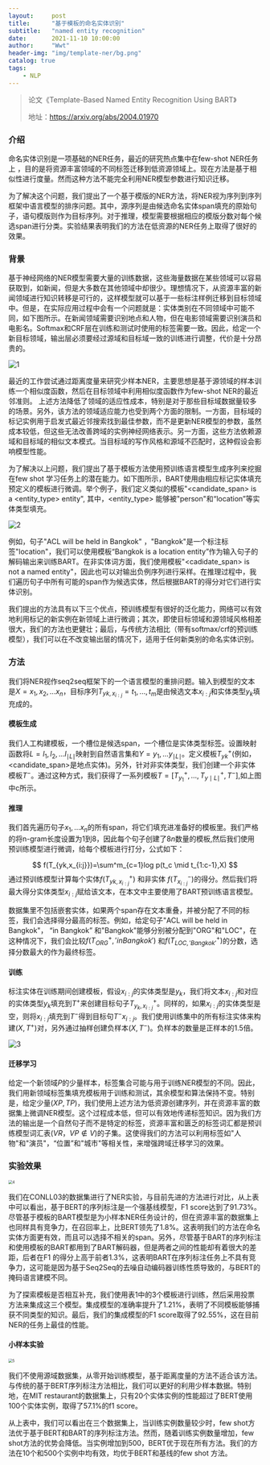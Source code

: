 ```yaml
---
layout:     post
title:      "基于模板的命名实体识别"
subtitle:   "named entity recognition"
date:       2021-11-10 10:00:00
author:     "Wwt"
header-img: "img/template-ner/bg.png"
catalog: true
tags:   
    - NLP
---
```

>论文《Template-Based Named Entity Recognition Using BART》
>
>地址：https://arxiv.org/abs/2004.01970


### 介绍

命名实体识别是一项基础的NER任务，最近的研究热点集中在few-shot NER任务上 ，目的是将资源丰富领域的不同标签迁移到低资源领域上。现在方法是基于相似性进行度量。然而这种方法不能完全利用NER模型参数进行知识迁移。

为了解决这个问题，我们提出了一个基于模版的NER方法，将NER视为序列到序列框架中语言模型的排序问题。其中，源序列是由候选命名实体span填充的原始句子，语句模版则作为目标序列。对于推理，模型需要根据相应的模版分数对每个候选span进行分类。实验结果表明我们的方法在低资源的NER任务上取得了很好的效果。

### 背景

基于神经网络的NER模型需要大量的训练数据，这些海量数据在某些领域可以容易获取到，如新闻，但是大多数在其他领域中却很少。理想情况下，从资源丰富的新闻领域进行知识转移是可行的，这样模型就可以基于一些标注样例迁移到目标领域中。但是，在实际应用过程中会有一个问题就是：实体类别在不同领域中可能不同，如下图所示。在新闻领域需要识别地点和人物，但在电影领域需要识别演员和电影名。Softmax和CRF层在训练和测试时使用的标签需要一致。因此，给定一个新目标领域，输出层必须要经过源域和目标域一致的训练进行调整，代价是十分昂贵的。

![1](/img/template-ner/1.png)

最近的工作尝试通过距离度量来研究少样本NER，主要思想是基于源领域的样本训练一个相似度函数，然后在目标领域中利用相似度函数作为few-shot NER的最近邻准则。
上述方法降低了领域的适应性成本，特别是对于那些目标域数据量较多的场景。另外，该方法的领域适应能力也受到两个方面的限制。一方面，目标域的标记实例用于启发式最近邻搜索找到最佳参数，而不是更新NER模型的参数，虽然成本较低，但这些无法改善跨域的实例神经网络表示。另一方面，这些方法依赖源域和目标域的相似文本模式。当目标域的写作风格和源域不匹配时，这种假设会影响模型性能。

为了解决以上问题，我们提出了基于模板方法使用预训练语言模型生成序列来挖掘在few shot 学习任务上的潜在能力。如下图所示，BART使用由相应标记实体填充预定义的模板进行微调。举个例子，我们定义类似的模板"<candidate_span> is a <entity_type> entity", 其中，<entity_type> 能够被"person"和“location”等实体类型填充。

![2](/img/template-ner/2.png)

例如，句子"ACL will be held in Bangkok" ，"Bangkok"是一个标注标签"location"，我们可以使用模板“Bangkok is a location entity”作为输入句子的解码输出来训练BART。在非实体词方面，我们使用模板"<cadidate_span> is not a named entity"，因此也可以对输出负例序列进行采样。在推理过程中，我们遍历句子中所有可能的span作为候选实体，然后根据BART的得分对它们进行实体识别。

我们提出的方法具有以下三个优点，预训练模型有很好的泛化能力，网络可以有效地利用标记的新实例在新领域上进行微调；其次，即使目标领域和源领域风格相差很大，我们的方法也更健壮；最后，与传统方法相比（带有softmax/crf的预训练模型），我们可以在不改变输出层的情况下，适用于任何新类别的命名实体识别。

### 方法

我们将NER视作seq2seq框架下的一个语言模型的重排问题。输入到模型的文本是$X={x_1,x_2,...x_n}$，目标序列$T_{yk,x_{i:j}}={t_1,...,t_m}$是由候选文本$x_{i:j}$和实体类型$y_k$填充成的。

#### 模板生成

我们人工构建模板，一个槽位是候选span，一个槽位是实体类型标签。设置映射函数将$L={l_1,l_2,...l_{\mid L \mid}}$映射到自然语言集和$Y={y_1,...y_{\mid L \mid}}$。定义模板$T^{+}_{yk}$(例如，<candidate_span>是地点实体)。另外，针对非实体类型，我们创建一个非实体模板$T^{-}$。通过这种方式，我们获得了一系列模板$T=[T^{+}_{y_1},...,T^{+}_{y \mid L\mid}, T^{-}]$,如上图中c所示。

#### 推理

我们首先遍历句子${x_1,...x_n}$的所有span，将它们填充进准备好的模板里。我们严格的将n-gram长度设置为1到8，因此每个句子创建了$8n$数量的模板,然后我们使用预训练模型进行微调，给每个模板进行打分，公式如下：


$$
f(T_{yk,x_{i:j}})=\sum^m_{c=1}log p(t_c \mid t_{1:c-1},X)
$$
通过预训练模型计算每个实体$f(T^+_{yk,x_{i:j}})$ 和非实体 $f(T^-_{x_{i:j}})$的得分。然后我们将最大得分实体类型$x_{i:j}$赋给该文本，在本文中主要使用了BART预训练语言模型。

数据集里不包括嵌套实体，如果两个span存在文本重叠，并被分配了不同的标签，我们会选择得分最高的标签。例如，给定句子"ACL will be held in Bangkok"， “in Bangkok” 和"Bangkok"能够分别被分配到"ORG"和"LOC"，在这种情况下，我们会比较$f(T^+_{ORG},'in Bangkok')$ 和$f(T^{+}_{LOC,'Bangkok'})$的分数，选择分数最大的作为最终标签。

#### 训练

标注实体在训练期间创建模板，假设$x_{i:j}$的实体类型是$y_k$，我们将文本$x_{i:j}$和对应的实体类型$y_k$填充到$T^{+}$来创建目标句子$T^{+}_{y_k,x_{i:j}}$。同样的，如果$x_{i:j}$的实体类型是空，则将$x_{i:j}$填充到$T^-$得到目标句$T^-{x_{i:j}}$。我们使用训练集中的所有标注实体来构建$(X,T^+)$对，另外通过抽样创建负样本$(X,T^-)$。负样本的数量是正样本的1.5倍。

![3](/img/template-ner/3.png)

#### 迁移学习

给定一个新领域$P$的少量样本，标签集合可能与用于训练NER模型的不同。因此，我们用新领域标签集填充模板用于训练和测试，其余模型和算法保持不变。特别是，给定少量$(XP,TP)$，我们使用上述方法为低资源创建序列，并在资源丰富的数据集上微调NER模型。这个过程成本低，但可以有效地传递标签知识。因为我们方法的输出是一个自然句子而不是特定的标签，资源丰富和匮乏的标签词汇都是预训练模型词汇表$(VR，VP \notin V)$的子集。这使得我们的方法可以利用标签如"人物"和"演员"，“位置”和"城市"等相关性，来增强跨域迁移学习的效果。

### 实验效果

<img src="/img/template-ner/4.png" alt="4" style="zoom:50%;" />

我们在CONLL03的数据集进行了NER实验，与目前先进的方法进行对比，从上表中可以看出，基于BERT的序列标注是一个强基线模型，F1 score达到了91.73%。尽管基于模板的BART模型是为小样本NER任务设计的，但在资源丰富的数据集上也同样具有竞争力，在召回率上，比BERT领先了1.8%。这表明我们的方法在命名实体方面更有效，而且可以选择不相关的span。另外，尽管基于BART的序列标注和使用模板的BART都用到了BART解码器，但是两者之间的性能却有着很大的差距，后者在F1 的得分上高于前者1.3%，这表明BART在序列标注任务上不具有竞争力，这可能是因为基于Seq2Seq的去噪自动编码器训练性质导致的，与BERT的掩码语言建模不同。

为了探索模板是否相互补充，我们使用表1中的3个模板进行训练，然后采用投票方法来集成这三个模型。集成模型的准确率提升了1.21%，表明了不同模板能够捕获不同类型的知识。最后，我们的集成模型的F1 score取得了92.55%，这在目前NER的任务上最佳的性能。

#### 小样本实验

<img src="/img/template-ner/5.png" alt="5" style="zoom:50%;" />

我们不使用源域数据集，从零开始训练模型，基于距离度量的方法不适合该方法。与传统的基于BERT序列标注方法相比，我们可以更好的利用少样本数据。特别地，在MIT restaurant的数据集上，只有20个实体实例的性能超过了BERT使用100个实体实例，取得了57.1%的f1 score。

从上表中，我们可以看出在三个数据集上，当训练实例数量较少时，few shot方法优于基于BERT和BART的序列标注方法。然而，随着训练实例数量增加，few shot方法的优势会降低。当实例增加到500，BERT优于现在所有方法。我们的方法在10个和500个实例中均有效，均优于BERT和基线的few shot 方法。

 